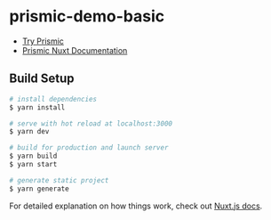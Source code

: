 # prismic-demo-basic

- [Try Prismic](https://prismic.io/pricing)
- [Prismic Nuxt Documentation](https://prismic.io/docs/vuejs/getting-started/prismic-nuxt)

## Build Setup

```bash
# install dependencies
$ yarn install

# serve with hot reload at localhost:3000
$ yarn dev

# build for production and launch server
$ yarn build
$ yarn start

# generate static project
$ yarn generate
```

For detailed explanation on how things work, check out [Nuxt.js docs](https://nuxtjs.org).
